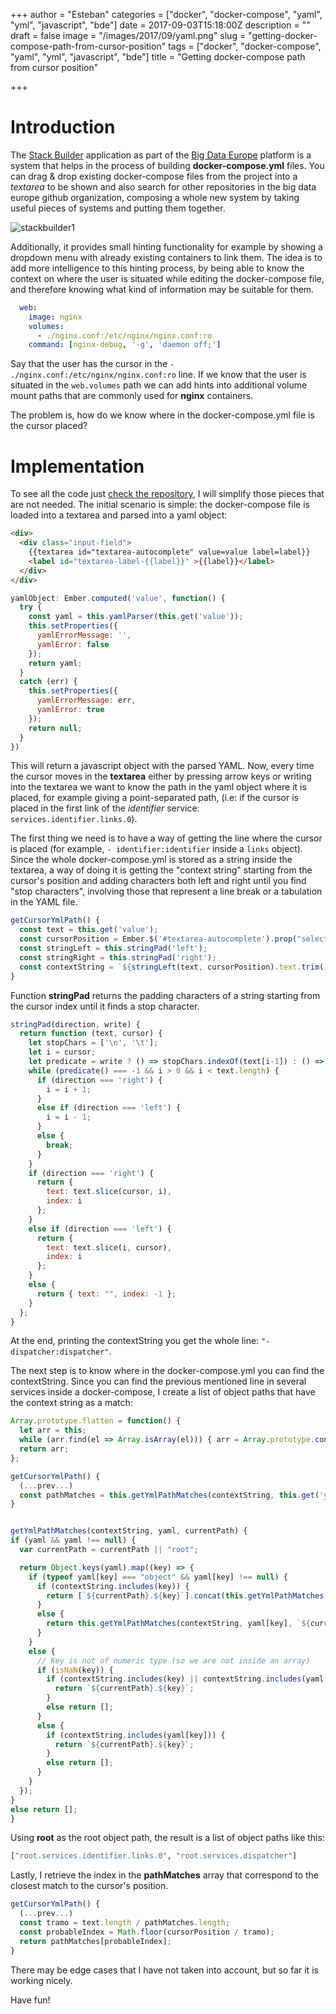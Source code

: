 +++
author = "Esteban"
categories = ["docker", "docker-compose", "yaml", "yml", "javascript", "bde"]
date = 2017-09-03T15:18:00Z
description = ""
draft = false
image = "/images/2017/09/yaml.png"
slug = "getting-docker-compose-path-from-cursor-position"
tags = ["docker", "docker-compose", "yaml", "yml", "javascript", "bde"]
title = "Getting docker-compose path from cursor position"

+++


# Introduction

The [Stack Builder](https://github.com/big-data-europe/app-stack-builder) application as part of the [Big Data Europe](https://www.big-data-europe.eu/) platform is a system that helps in the process of building **docker-compose.yml** files. You can drag & drop existing docker-compose files from the project into a *textarea* to be shown and also search for other repositories in the big data europe github organization, composing a whole new system by taking useful pieces of systems and putting them together.

![stackbuilder1](/content/images/2017/09/stackbuilder1.png)

Additionally, it provides small hinting functionality for example by showing a dropdown menu with already existing containers to link them. The idea is to add more intelligence to this hinting process, by being able to know the context on where the user is situated while editing the docker-compose file, and therefore knowing what kind of information may be suitable for them.

```yml
  web:
    image: nginx
    volumes:
      - ./nginx.conf:/etc/nginx/nginx.conf:ro
    command: [nginx-debug, '-g', 'daemon off;']
```    

Say that the user has the cursor in the `- ./nginx.conf:/etc/nginx/nginx.conf:ro` line. If we know that the user is situated in the `web.volumes` path we can add hints into additional volume mount paths that are commonly used for **nginx** containers.

The problem is, how do we know where in the docker-compose.yml file is the cursor placed?

# Implementation

To see all the code just [check the repository](https://github.com/big-data-europe/ember-stack-builder-frontend), I will simplify those pieces that are not needed. The initial scenario is simple: the docker-compose file is loaded into a textarea and parsed into a yaml object:

```html
<div>
  <div class="input-field">
    {{textarea id="textarea-autocomplete" value=value label=label}}
    <label id="textarea-label-{{label}}" >{{label}}</label>
  </div>
</div>
```

```js
yamlObject: Ember.computed('value', function() {
  try {
    const yaml = this.yamlParser(this.get('value'));
    this.setProperties({
      yamlErrorMessage: '',
      yamlError: false
    });
    return yaml;
  }
  catch (err) {
    this.setProperties({
      yamlErrorMessage: err,
      yamlError: true
    });
    return null;
  }
})
```

This will return a javascript object with the parsed YAML. Now, every time the cursor moves in the **textarea** either by pressing arrow keys or writing into the textarea we want to know the path in the yaml object where it is placed, for example giving a point-separated path, (i.e: if the cursor is placed in the first link of the *identifier* service: `services.identifier.links.0`).

The first thing we need is to have a way of getting the line where the cursor is placed (for example, `- identifier:identifier` inside a `links` object). Since the whole docker-compose.yml is stored as a string inside the textarea, a way of doing it is getting the "context string" starting from the cursor's position and adding characters both left and right until you find "stop characters", involving those that represent a line break or a tabulation in the YAML file.

```javascript
getCursorYmlPath() {
  const text = this.get('value');
  const cursorPosition = Ember.$('#textarea-autocomplete').prop("selectionStart");
  const stringLeft = this.stringPad('left');
  const stringRight = this.stringPad('right');
  const contextString = `${stringLeft(text, cursorPosition).text.trim()}${stringRight(text, cursorPosition).text.trim()}`;
}
```

Function **stringPad** returns the padding characters of a string starting from the cursor index until it finds a stop character.

```javascript
stringPad(direction, write) {
  return function (text, cursor) {
    let stopChars = ['\n', '\t'];
    let i = cursor;
    let predicate = write ? () => stopChars.indexOf(text[i-1]) : () => stopChars.indexOf(text[i]);
    while (predicate() === -1 && i > 0 && i < text.length) {
      if (direction === 'right') {
        i = i + 1;
      }
      else if (direction === 'left') {
        i = i - 1;
      }
      else {
        break;
      }
    }
    if (direction === 'right') {
      return {
        text: text.slice(cursor, i),
        index: i
      };
    }
    else if (direction === 'left') {
      return {
        text: text.slice(i, cursor),
        index: i
      };
    }
    else {
      return { text: "", index: -1 };
    }
  };
}
```

At the end, printing the contextString you get the whole line: `"- dispatcher:dispatcher"`.

The next step is to know where in the docker-compose.yml you can find the contextString. Since you can find the previous mentioned line in several services inside a docker-compose, I create a list of object paths that have the context string as a match:

```javascript
Array.prototype.flatten = function() {
  let arr = this;
  while (arr.find(el => Array.isArray(el))) { arr = Array.prototype.concat(...arr); }
  return arr;
};

getCursorYmlPath() {
  (...prev...)
  const pathMatches = this.getYmlPathMatches(contextString, this.get('yamlObject')).flatten();
}


getYmlPathMatches(contextString, yaml, currentPath) {
if (yaml && yaml !== null) {
  var currentPath = currentPath || "root";

  return Object.keys(yaml).map((key) => {
    if (typeof yaml[key] === "object" && yaml[key] !== null) {
      if (contextString.includes(key)) {
        return [`${currentPath}.${key}`].concat(this.getYmlPathMatches(contextString, yaml[key], `${currentPath}.${key}`));
      }          
      else {
        return this.getYmlPathMatches(contextString, yaml[key], `${currentPath}.${key}`);
      }
    }
    else {
      // Key is not of numeric type (so we are not inside an array)
      if (isNaN(key)) {
        if (contextString.includes(key) || contextString.includes(yaml[key])) {
          return `${currentPath}.${key}`;
        }
        else return [];
      }
      else {
        if (contextString.includes(yaml[key])) {
          return `${currentPath}.${key}`;
        }
        else return [];
      }
    }
  });
}
else return [];
}
```

Using **root** as the root object path, the result is a list of object paths like this:

```sh
["root.services.identifier.links.0", "root.services.dispatcher"]
```


Lastly, I retrieve the index in the **pathMatches** array that correspond to the closest match to the cursor's position.

```javascript
getCursorYmlPath() {
  (...prev...)
  const tramo = text.length / pathMatches.length;
  const probableIndex = Math.floor(cursorPosition / tramo);
  return pathMatches[probableIndex];
}
```   

There may be edge cases that I have not taken into account, but so far it is working nicely.

Have fun!

